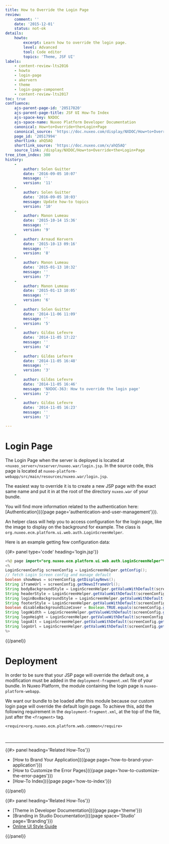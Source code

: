 ```yaml
---
title: How to Override the Login Page
review:
    comment: ''
    date: '2015-12-01'
    status: not-ok
details:
    howto:
        excerpt: Learn how to override the login page.
        level: Advanced
        tool: Code editor
        topics: 'Theme, JSF UI'
labels:
    - content-review-lts2016
    - howto
    - login-page
    - akervern
    - theme
    - login-page-component
    - content-review-lts2017
toc: true
confluence:
    ajs-parent-page-id: '20517820'
    ajs-parent-page-title: JSF UI How-To Index
    ajs-space-key: NXDOC
    ajs-space-name: Nuxeo Platform Developer Documentation
    canonical: How+to+Override+the+Login+Page
    canonical_source: 'https://doc.nuxeo.com/display/NXDOC/How+to+Override+the+Login+Page'
    page_id: '20517994'
    shortlink: ahQ5AQ
    shortlink_source: 'https://doc.nuxeo.com/x/ahQ5AQ'
    source_link: /display/NXDOC/How+to+Override+the+Login+Page
tree_item_index: 300
history:
    -
        author: Solen Guitter
        date: '2016-09-05 10:07'
        message: ''
        version: '11'
    -
        author: Solen Guitter
        date: '2016-09-05 10:03'
        message: Update how-to topics
        version: '10'
    -
        author: Manon Lumeau
        date: '2015-10-14 15:36'
        message: ''
        version: '9'
    -
        author: Arnaud Kervern
        date: '2015-10-13 09:16'
        message: ''
        version: '8'
    -
        author: Manon Lumeau
        date: '2015-01-13 10:32'
        message: ''
        version: '7'
    -
        author: Manon Lumeau
        date: '2015-01-13 10:05'
        message: ''
        version: '6'
    -
        author: Solen Guitter
        date: '2014-11-06 11:09'
        message: ''
        version: '5'
    -
        author: Gildas Lefevre
        date: '2014-11-05 17:22'
        message: ''
        version: '4'
    -
        author: Gildas Lefevre
        date: '2014-11-05 16:48'
        message: ''
        version: '3'
    -
        author: Gildas Lefevre
        date: '2014-11-05 16:46'
        message: 'NXDOC-363: How to override the login page'
        version: '2'
    -
        author: Gildas Lefevre
        date: '2014-11-05 16:23'
        message: ''
        version: '1'

---
```

# Login Page

The Login Page when the server is deployed is located at `<nuxeo_server>/nxserver/nuxeo.war/login.jsp`. In the source code, this page is located at `nuxeo-platform-webapp/src/main/resources/nuxeo.war/login.jsp`.

The easiest way to override it is to create a new JSP page with the exact same name and put it in at the root of the directory `nuxeo.war` of your bundle.

You will find more information related to the authentication here: [Authentication]({{page page='authentication-and-user-management'}}).

An helper class will help you to access configuration for the login page, like the image to display on the background for example. The class is `org.nuxeo.ecm.platform.ui.web.auth.LoginScreenHelper`.

Here is an example getting few configuration data:

{{#> panel type='code' heading='login.jsp'}}

```java
<%@ page import="org.nuxeo.ecm.platform.ui.web.auth.LoginScreenHelper"%>
<%
LoginScreenConfig screenConfig = LoginScreenHelper.getConfig();
// fetch Login Screen config and manage default
boolean showNews = screenConfig.getDisplayNews();
String iframeUrl = screenConfig.getNewsIframeUrl();
String bodyBackgroundStyle = LoginScreenHelper.getValueWithDefault(screenConfig.getBodyBackgroundStyle(), "url('" + context + "/img/login_bg.jpg') no-repeat center center fixed #333");
String headerStyle = LoginScreenHelper.getValueWithDefault(screenConfig.getHeaderStyle(), "");
String loginBoxBackgroundStyle = LoginScreenHelper.getValueWithDefault(screenConfig.getLoginBoxBackgroundStyle(), "none repeat scroll 0 0 #fff");
String footerStyle = LoginScreenHelper.getValueWithDefault(screenConfig.getFooterStyle(), "");
boolean disableBackgroundSizeCover = Boolean.TRUE.equals(screenConfig.getDisableBackgroundSizeCover());
String logoWidth = LoginScreenHelper.getValueWithDefault(screenConfig.getLogoWidth(), "113");
String logoHeight = LoginScreenHelper.getValueWithDefault(screenConfig.getLogoHeight(), "20");
String logoAlt = LoginScreenHelper.getValueWithDefault(screenConfig.getLogoAlt(), "Nuxeo");
String logoUrl = LoginScreenHelper.getValueWithDefault(screenConfig.getLogoUrl(), context + "/img/nuxeo_logo.png");
%>
```

{{/panel}}

# Deployment

In order to be sure that your JSP page will override the default one, a modification must be added in the&nbsp;`deployment-fragment.xml` file of your bundle. In Nuxeo Platform, the module containing the login page is `nuxeo-platform-webapp`.

We want our bundle to be loaded after this module because our custom login page will override the default login page. To achieve this, add the following requirement in the `deployment-fragment.xml`, at the top of the file, just after the `<fragment>` tag.

```
<require>org.nuxeo.ecm.platform.web.common</require>

```

&nbsp;

* * *

<div class="row" data-equalizer data-equalize-on="medium"><div class="column medium-6">{{#> panel heading='Related How-Tos'}}

- [How to Brand Your Application]({{page page='how-to-brand-your-application'}})
- [How to Customize the Error Pages]({{page page='how-to-customize-the-error-pages'}})
- [How-To Index]({{page page='how-to-index'}})

{{/panel}}</div><div class="column medium-6">{{#> panel heading='Related How-Tos'}}

- [Theme in Developer Documentation]({{page page='theme'}})
- [Branding in Studio Documentation]({{page space='Studio' page='Branding'}})
- [Online UI Style Guide](http://showcase.nuxeo.com/nuxeo/styleGuide/)

{{/panel}}</div></div>
